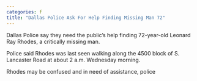 ```yaml
---
categories: f
title: "Dallas Police Ask For Help Finding Missing Man 72"
---
```


Dallas Police say they need the public&#8217;s help finding 72-year-old Leonard Ray Rhodes, a critically missing man.



Police said Rhodes was last seen walking along the 4500 block of S. Lancaster Road at about 2 a.m. Wednesday morning.



Rhodes may be confused and in need of assistance, police 